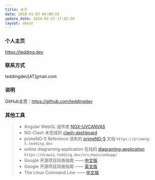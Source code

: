 ```yaml
---
title: 关于
date: 2018-01-03 04:00:53
update_date: 2024-02-23 17:42:10
layout: about
---
```


### 个人主页 
https://tedding.dev
### 联系方式 
teddingdev[AT]gmail.com
### 说明
GitHub主页：https://github.com/teddingdev

### 其他工具
> - Angular WebGL 组件库 [NGX-UVCANVAS](https://ngx-uvcanvas.ife.app/)
> - NG-Clash
未完成的 [clash-dashboard](//clash.tedding.dev)
> - primeNG-5 Reference
消失的 [primeNG-5](//primeng-5.tedding.dev) 文档 
`https://primeng-5.tedding.dev`
> - online diagraming application
在线的 [diagraming-application](//drawio.tedding.dev/src/main/webapp/) 
`https://drawio.tedding.dev/src/main/webapp/`
> - Google 开源项目风格指南 —— [中文版](https://zh-google-styleguide.readthedocs.io/en/latest/)
> - Google 开源项目风格指南 —— [英文版](https://google.github.io/styleguide/)
> - The Linux Command Line —— [中文版](https://billie66.github.io/TLCL/)